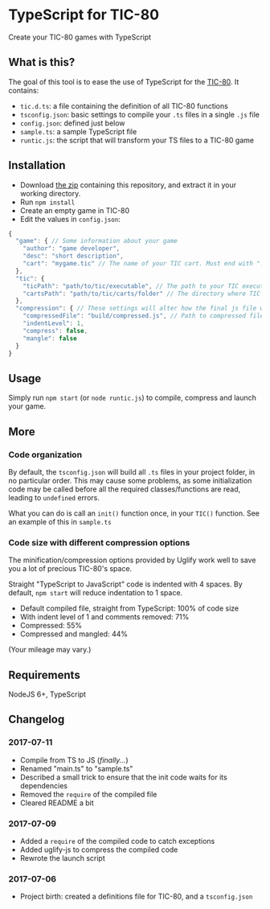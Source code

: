 # TypeScript for TIC-80
Create your TIC-80 games with TypeScript

## What is this?

The goal of this tool is to ease the use of TypeScript for the [TIC-80](https://tic.computer/). It contains:
- `tic.d.ts`: a file containing the definition of all TIC-80 functions
- `tsconfig.json`: basic settings to compile your `.ts` files in a single `.js` file
- `config.json`: defined just below
- `sample.ts`: a sample TypeScript file
- `runtic.js`: the script that will transform your TS files to a TIC-80 game

## Installation

- Download [the zip](https://github.com/scambier/tic80-typescript/archive/master.zip) containing this repository, and extract it in your working directory.
- Run `npm install`
- Create an empty game in TIC-80
- Edit the values in `config.json`:
```js
{
  "game": { // Some information about your game
    "author": "game developer",
    "desc": "short description",
    "cart": "mygame.tic" // The name of your TIC cart. Must end with ".tic"
  },
  "tic": {
    "ticPath": "path/to/tic/executable", // The path to your TIC executable
    "cartsPath": "path/to/tic/carts/folder" // The directory where TIC stores its carts
  },
  "compression": { // These settings will alter how the final js file will look like
    "compressedFile": "build/compressed.js", // Path to compressed file. You should not have to change this.
    "indentLevel": 1,
    "compress": false,
    "mangle": false
  }
}
```

## Usage

Simply run `npm start` (or `node runtic.js`) to compile, compress and launch your game.

## More

### Code organization

By default, the `tsconfig.json` will build all `.ts` files in your project folder, in no particular order. 
This may cause some problems, as some initialization code may be called before all the required classes/functions are read, leading to `undefined` errors.

What you can do is call an `init()` function once, in your `TIC()` function. See an example of this in `sample.ts`


### Code size with different compression options

The minification/compression options provided by Uglify work well to save you a lot of precious TIC-80's space.

Straight "TypeScript to JavaScript" code is indented with 4 spaces. By default, `npm start` will reduce indentation to 1 space.

- Default compiled file, straight from TypeScript: 100% of code size
- With indent level of 1 and comments removed: 71%
- Compressed: 55%
- Compressed and mangled: 44%

(Your mileage may vary.)

## Requirements

NodeJS 6+, TypeScript


## Changelog

### 2017-07-11

- Compile from TS to JS (*finally...*)
- Renamed "main.ts" to "sample.ts"
- Described a small trick to ensure that the init code waits for its dependencies
- Removed the `require` of the compiled file
- Cleared README a bit

### 2017-07-09

- Added a `require` of the compiled code to catch exceptions
- Added uglify-js to compress the compiled code
- Rewrote the launch script

### 2017-07-06

- Project birth: created a definitions file for TIC-80, and a `tsconfig.json`
